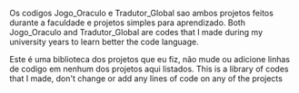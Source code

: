 Os codigos Jogo_Oraculo e Tradutor_Global sao ambos projetos feitos durante a faculdade e projetos simples para aprendizado.
Both Jogo_Oraculo and Tradutor_Global are codes that I made during my university years to learn better the code language.


Este é uma biblioteca dos projetos que eu fiz, não mude ou adicione linhas de codigo em nenhum dos projetos aqui listados.
This is a library of codes that I made, don't change or add any lines of code on any of the projects
